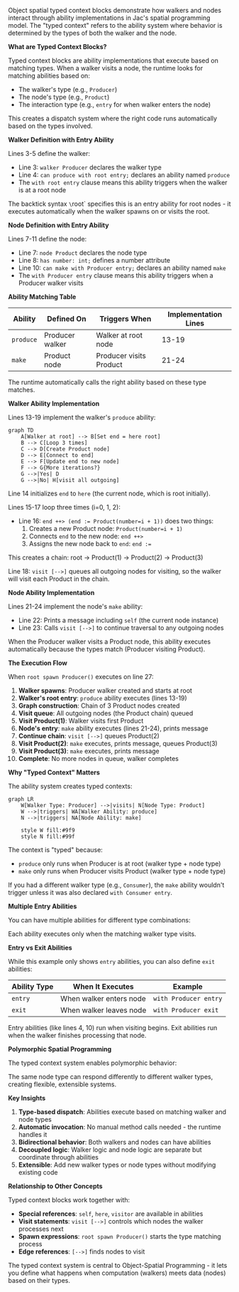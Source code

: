 Object spatial typed context blocks demonstrate how walkers and nodes interact through ability implementations in Jac's spatial programming model. The "typed context" refers to the ability system where behavior is determined by the types of both the walker and the node.

**What are Typed Context Blocks?**

Typed context blocks are ability implementations that execute based on matching types. When a walker visits a node, the runtime looks for matching abilities based on:
- The walker's type (e.g., `Producer`)
- The node's type (e.g., `Product`)
- The interaction type (e.g., `entry` for when walker enters the node)

This creates a dispatch system where the right code runs automatically based on the types involved.

**Walker Definition with Entry Ability**

Lines 3-5 define the walker:
- Line 3: `walker Producer` declares the walker type
- Line 4: `can produce with root entry;` declares an ability named `produce`
- The `with root entry` clause means this ability triggers when the walker is at a root node

The backtick syntax `\`root` specifies this is an entry ability for root nodes - it executes automatically when the walker spawns on or visits the root.

**Node Definition with Entry Ability**

Lines 7-11 define the node:
- Line 7: `node Product` declares the node type
- Line 8: `has number: int;` defines a number attribute
- Line 10: `can make with Producer entry;` declares an ability named `make`
- The `with Producer entry` clause means this ability triggers when a Producer walker visits

**Ability Matching Table**

| Ability | Defined On | Triggers When | Implementation Lines |
|---------|-----------|---------------|----------------------|
| `produce` | Producer walker | Walker at root node | 13-19 |
| `make` | Product node | Producer visits Product | 21-24 |

The runtime automatically calls the right ability based on these type matches.

**Walker Ability Implementation**

Lines 13-19 implement the walker's `produce` ability:

```mermaid
graph TD
    A[Walker at root] --> B[Set end = here root]
    B --> C[Loop 3 times]
    C --> D[Create Product node]
    D --> E[Connect to end]
    E --> F[Update end to new node]
    F --> G{More iterations?}
    G -->|Yes| D
    G -->|No| H[visit all outgoing]
```

Line 14 initializes `end` to `here` (the current node, which is root initially).

Lines 15-17 loop three times (i=0, 1, 2):
- Line 16: `end ++> (end := Product(number=i + 1))` does two things:
  1. Creates a new Product node: `Product(number=i + 1)`
  2. Connects `end` to the new node: `end ++>`
  3. Assigns the new node back to `end`: `end :=`

This creates a chain: root -> Product(1) -> Product(2) -> Product(3)

Line 18: `visit [-->]` queues all outgoing nodes for visiting, so the walker will visit each Product in the chain.

**Node Ability Implementation**

Lines 21-24 implement the node's `make` ability:
- Line 22: Prints a message including `self` (the current node instance)
- Line 23: Calls `visit [-->]` to continue traversal to any outgoing nodes

When the Producer walker visits a Product node, this ability executes automatically because the types match (Producer visiting Product).

**The Execution Flow**

When `root spawn Producer()` executes on line 27:

1. **Walker spawns**: Producer walker created and starts at root
2. **Walker's root entry**: `produce` ability executes (lines 13-19)
3. **Graph construction**: Chain of 3 Product nodes created
4. **Visit queue**: All outgoing nodes (the Product chain) queued
5. **Visit Product(1)**: Walker visits first Product
6. **Node's entry**: `make` ability executes (lines 21-24), prints message
7. **Continue chain**: `visit [-->]` queues Product(2)
8. **Visit Product(2)**: `make` executes, prints message, queues Product(3)
9. **Visit Product(3)**: `make` executes, prints message
10. **Complete**: No more nodes in queue, walker completes

**Why "Typed Context" Matters**

The ability system creates typed contexts:

```mermaid
graph LR
    W[Walker Type: Producer] -->|visits| N[Node Type: Product]
    W -->|triggers| WA[Walker Ability: produce]
    N -->|triggers| NA[Node Ability: make]

    style W fill:#9f9
    style N fill:#99f
```

The context is "typed" because:
- `produce` only runs when Producer is at root (walker type + node type)
- `make` only runs when Producer visits Product (walker type + node type)

If you had a different walker type (e.g., `Consumer`), the `make` ability wouldn't trigger unless it was also declared `with Consumer entry`.

**Multiple Entry Abilities**

You can have multiple abilities for different type combinations:


Each ability executes only when the matching walker type visits.

**Entry vs Exit Abilities**

While this example only shows `entry` abilities, you can also define `exit` abilities:

| Ability Type | When It Executes | Example |
|--------------|------------------|---------|
| `entry` | When walker enters node | `with Producer entry` |
| `exit` | When walker leaves node | `with Producer exit` |

Entry abilities (like lines 4, 10) run when visiting begins. Exit abilities run when the walker finishes processing that node.

**Polymorphic Spatial Programming**

The typed context system enables polymorphic behavior:


The same node type can respond differently to different walker types, creating flexible, extensible systems.

**Key Insights**

1. **Type-based dispatch**: Abilities execute based on matching walker and node types
2. **Automatic invocation**: No manual method calls needed - the runtime handles it
3. **Bidirectional behavior**: Both walkers and nodes can have abilities
4. **Decoupled logic**: Walker logic and node logic are separate but coordinate through abilities
5. **Extensible**: Add new walker types or node types without modifying existing code

**Relationship to Other Concepts**

Typed context blocks work together with:
- **Special references**: `self`, `here`, `visitor` are available in abilities
- **Visit statements**: `visit [-->]` controls which nodes the walker processes next
- **Spawn expressions**: `root spawn Producer()` starts the type matching process
- **Edge references**: `[-->]` finds nodes to visit

The typed context system is central to Object-Spatial Programming - it lets you define what happens when computation (walkers) meets data (nodes) based on their types.
